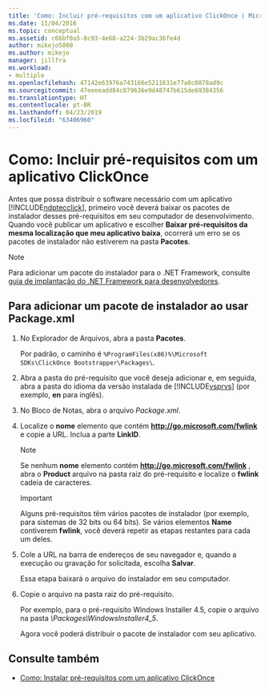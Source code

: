 ```yaml
---
title: 'Como: Incluir pré-requisitos com um aplicativo ClickOnce | Microsoft Docs'
ms.date: 11/04/2016
ms.topic: conceptual
ms.assetid: c66bf0a5-8c93-4e68-a224-3b29ac36fe4d
author: mikejo5000
ms.author: mikejo
manager: jillfra
ms.workload:
- multiple
ms.openlocfilehash: 47142e63976a743166e5211631e77a0c0878ad9c
ms.sourcegitcommit: 47eeeeadd84c879636e9d48747b615de69384356
ms.translationtype: HT
ms.contentlocale: pt-BR
ms.lasthandoff: 04/23/2019
ms.locfileid: "63406960"
---
```

# <a name="how-to-include-prerequisites-with-a-clickonce-application"></a>Como: Incluir pré-requisitos com um aplicativo ClickOnce
Antes que possa distribuir o software necessário com um aplicativo [!INCLUDE[ndptecclick](../deployment/includes/ndptecclick_md.md)], primeiro você deverá baixar os pacotes de instalador desses pré-requisitos em seu computador de desenvolvimento. Quando você publicar um aplicativo e escolher **Baixar pré-requisitos da mesma localização que meu aplicativo baixa**, ocorrerá um erro se os pacotes de instalador não estiverem na pasta **Pacotes**.

> [!NOTE]
> Para adicionar um pacote do instalador para o .NET Framework, consulte [guia de implantação do .NET Framework para desenvolvedores](/dotnet/framework/deployment/deployment-guide-for-developers).

## <a name="Package"></a> Para adicionar um pacote de instalador ao usar Package.xml

1. No Explorador de Arquivos, abra a pasta **Pacotes**.

    Por padrão, o caminho é `%ProgramFiles(x86)%\Microsoft SDKs\ClickOnce Bootstrapper\Packages\`.

2. Abra a pasta do pré-requisito que você deseja adicionar e, em seguida, abra a pasta do idioma da versão instalada de [!INCLUDE[vsprvs](../code-quality/includes/vsprvs_md.md)] (por exemplo, **en** para inglês).

3. No Bloco de Notas, abra o arquivo *Package.xml*.

4. Localize o **nome** elemento que contém **http://go.microsoft.com/fwlink** e copie a URL. Inclua a parte **LinkID**.

   > [!NOTE]
   > Se nenhum **nome** elemento contém **http://go.microsoft.com/fwlink** , abra o **Product** arquivo na pasta raiz do pré-requisito e localize o **fwlink** cadeia de caracteres.

   > [!IMPORTANT]
   > Alguns pré-requisitos têm vários pacotes de instalador (por exemplo, para sistemas de 32 bits ou 64 bits). Se vários elementos **Name** contiverem **fwlink**, você deverá repetir as etapas restantes para cada um deles.

5. Cole a URL na barra de endereços de seu navegador e, quando a execução ou gravação for solicitada, escolha **Salvar**.

    Essa etapa baixará o arquivo do instalador em seu computador.

6. Copie o arquivo na pasta raiz do pré-requisito.

    Por exemplo, para o pré-requisito Windows Installer 4.5, copie o arquivo na pasta *\Packages\WindowsInstaller4_5*.

    Agora você poderá distribuir o pacote de instalador com seu aplicativo.

## <a name="see-also"></a>Consulte também
- [Como: Instalar pré-requisitos com um aplicativo ClickOnce](../deployment/how-to-install-prerequisites-with-a-clickonce-application.md)
